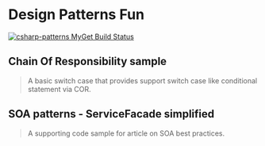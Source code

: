 # Design Patterns Fun 
[![csharp-patterns MyGet Build Status](https://www.myget.org/BuildSource/Badge/csharp-patterns?identifier=31fbbc60-21e3-4478-84aa-77d97db011de)](https://www.myget.org/)

## Chain Of Responsibility sample
> A basic switch case that provides support switch case like conditional statement via COR.

## SOA patterns - ServiceFacade simplified
> A supporting code sample for article on SOA best practices.

